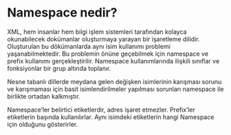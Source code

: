 # Namespace nedir?
<p>XML, hem insanlar hem bilgi işlem sistemleri tarafından kolayca okunabilecek dokümanlar oluşturmaya yarayan bir işaretleme dilidir. Oluşturulan bu dökümanlarda aynı
isim kullanımı problemi yaşanabilmektedir. Bu problemin önüne geçebilmek için namespace ve prefix kullanımı gerçekleştirilir. Namespace kullanımlarında ilişkili sınıflar ve fonksiyonlar bir grup altında toplanır.

Nesne tabanlı dillerde meydana gelen değişken isimlerinin karışması sorunu ve karışmaması için basit isimlendirilmeler yapılması sorunları namespace ile birlikte ortadan kalkmıştır.  

Namespace’ler belirtici etiketlerdir, adres işaret etmezler.
Prefix’ler etiketlerin başında kullanılırlar. Aynı isimdeki etiketlerin hangi Namespace için olduğunu gösterirler.
